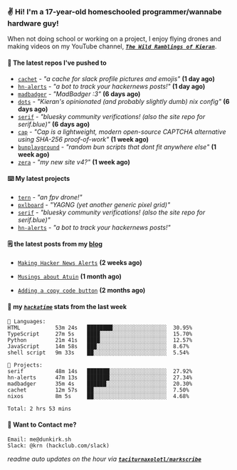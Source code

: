 ### ✌️ Hi! I'm a 17-year-old homeschooled programmer/wannabe hardware guy!

When not doing school or working on a project, I enjoy flying drones and making videos on my YouTube channel, [**_`The Wild Ramblings of Kieran`_**](https://youtube.com/@kieran.rambles).

#### 👷 The latest repos I've pushed to

- [`cachet`](https://github.com/taciturnaxolotl/cachet) - _"a cache for slack profile pictures and emojis"_ **(1 day ago)**
- [`hn-alerts`](https://github.com/taciturnaxolotl/hn-alerts) - _"a bot to track your hackernews posts!"_ **(1 day ago)**
- [`madbadger`](https://github.com/taciturnaxolotl/madbadger) - _"MadBadger :3"_ **(6 days ago)**
- [`dots`](https://github.com/taciturnaxolotl/dots) - _"Kieran's opinionated (and probably slightly dumb) nix config"_ **(6 days ago)**
- [`serif`](https://github.com/taciturnaxolotl/serif) - _"bluesky community verifications! (also the site repo for serif.blue)"_ **(6 days ago)**
- [`cap`](https://github.com/tiagorangel1/cap) - _"Cap is a lightweight, modern open-source CAPTCHA alternative using SHA-256 proof-of-work"_ **(1 week ago)**
- [`bunplayground`](https://github.com/taciturnaxolotl/bunplayground) - _"random bun scripts that dont fit anywhere else"_ **(1 week ago)**
- [`zera`](https://github.com/taciturnaxolotl/zera) - _"my new site v4?"_ **(1 week ago)**

#### ⌨️ My latest projects

- [`tern`](https://github.com/taciturnaxolotl/tern) - _"an fpv drone!"_
- [`pxlboard`](https://github.com/taciturnaxolotl/pxlboard) - _"YAGNG (yet another generic pixel grid)"_
- [`serif`](https://github.com/taciturnaxolotl/serif) - _"bluesky community verifications! (also the site repo for serif.blue)"_
- [`hn-alerts`](https://github.com/taciturnaxolotl/hn-alerts) - _"a bot to track your hackernews posts!"_

#### 🗒️ the latest posts from my [blog](https://dunkirk.sh)

- [`Making Hacker News Alerts`](https://dunkirk.sh/blog/hn-alerts/) **(2 weeks ago)**

- [`Musings about Atuin`](https://dunkirk.sh/blog/atuin/) **(1 month ago)**

- [`Adding a copy code button`](https://dunkirk.sh/blog/adding-a-copy-button/) **(2 months ago)**



#### 📡 my [_`hackatime`_](https://waka.hackclub.com) stats from the last week

```text
💾 Languages:
HTML           53m 24s   ████████░░░░░░░░░░░░░░░░░  30.95%
TypeScript     27m 5s    ████░░░░░░░░░░░░░░░░░░░░░  15.70%
Python         21m 41s   ████░░░░░░░░░░░░░░░░░░░░░  12.57%
JavaScript     14m 58s   ███░░░░░░░░░░░░░░░░░░░░░░  8.67%
shell script   9m 33s    ██░░░░░░░░░░░░░░░░░░░░░░░  5.54%

💼 Projects:
serif          48m 14s   ███████░░░░░░░░░░░░░░░░░░  27.92%
hn-alerts      47m 13s   ███████░░░░░░░░░░░░░░░░░░  27.34%
madbadger      35m 4s    ██████░░░░░░░░░░░░░░░░░░░  20.30%
cachet         12m 57s   ██░░░░░░░░░░░░░░░░░░░░░░░  7.50%
nixos          8m 5s     ██░░░░░░░░░░░░░░░░░░░░░░░  4.68%

Total: 2 hrs 53 mins
```

#### 📮 Want to Contact me?

```text
Email: me@dunkirk.sh
Slack: @krn (hackclub.com/slack)
```

_readme auto updates on the hour via [**`taciturnaxolotl/markscribe`**](https://github.com/taciturnaxolotl/markscribe)_

